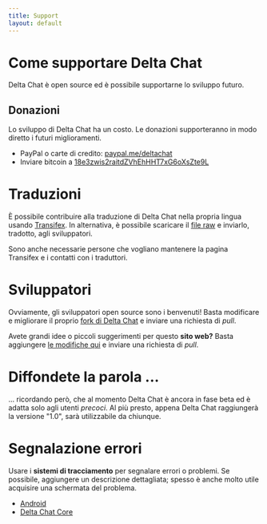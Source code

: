 ```yaml
---
title: Support
layout: default
---
```


# Come supportare Delta Chat

Delta Chat è open source ed è possibile supportarne lo sviluppo futuro.

## Donazioni

Lo sviluppo di Delta Chat ha un costo. Le donazioni supporteranno in modo diretto i futuri miglioramenti.

- PayPal o carte di credito: [paypal.me/deltachat](https://paypal.me/deltachat/10)
- Inviare bitcoin a [18e3zwis2raitdZVhEhHHT7xG6oXsZte9L](bitcoin:18e3zwis2raitdZVhEhHHT7xG6oXsZte9L)


# Traduzioni

È possibile contribuire alla traduzione di Delta Chat nella propria lingua usando
[Transifex](https://www.transifex.com/delta-chat/delta-chat-android/).
In alternativa, è possibile scaricare il [file raw](https://raw.githubusercontent.com/deltachat/deltachat-android/master/MessengerProj/src/main/res/values/strings.xml) e inviarlo, tradotto, agli sviluppatori.

Sono anche necessarie persone che vogliano mantenere la pagina Transifex e i contatti con i traduttori.


# Sviluppatori

Ovviamente, gli sviluppatori open source sono i benvenuti! Basta modificare e migliorare il proprio [fork di Delta Chat](https://github.com/deltachat/) e inviare una richiesta di *pull*.

Avete grandi idee o piccoli suggerimenti per questo  **sito web?** Basta aggiungere [le modifiche qui](https://github.com/deltachat/deltachat-pages) e inviare una richiesta di *pull*.


# Diffondete la parola ...

... ricordando però, che al momento Delta Chat è ancora in fase beta ed è adatta solo agli utenti *precoci*. Al più presto, appena Delta Chat raggiungerà la versione "1.0", sarà utilizzabile da chiunque.


# Segnalazione errori

Usare i **sistemi di tracciamento** per segnalare errori o problemi. Se possibile, aggiungere un descrizione dettagliata; spesso è anche molto utile acquisire una schermata del problema.

- [Android](https://github.com/deltachat/deltachat-android/issues)
- [Delta Chat Core](https://github.com/deltachat/deltachat-core/issues)
